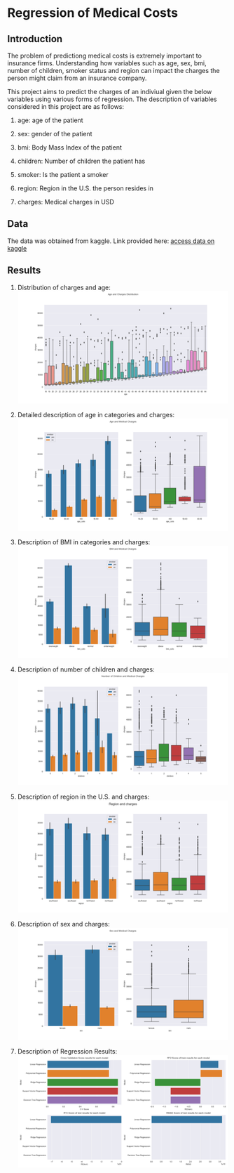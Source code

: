 # Regression of Medical Costs 

## Introduction
The problem of predictiong medical costs is extremely important to insurance firms. Understanding how variables such as age, sex, bmi, number of children, smoker status and region can impact the charges the person might claim from an insurance company. 

This project aims to predict the charges of an indiviual given the below variables using various forms of regression. The description of variables considered in this project are as follows:

1. age: age of the patient

2. sex: gender of the patient

3. bmi: Body Mass Index of the patient

4. children: Number of children the patient has

5. smoker: Is the patient a smoker

6. region: Region in the U.S. the person resides in

7. charges: Medical charges in USD

## Data
The data was obtained from kaggle. Link provided here: [access data on kaggle](https://www.kaggle.com/mirichoi0218/insurance)

## Results 
1. Distribution of charges and age:
![CvA](https://github.com/avnikam/Medical_MLR/blob/master/ChargexAge.png  "Logo Title Text 1")

2. Detailed description of age in categories and charges:
![CvA](https://github.com/avnikam/Medical_MLR/blob/master/AgeCharges.png  "Logo Title Text 1")

3. Description of BMI in categories and charges:
![CvB](https://github.com/avnikam/Medical_MLR/blob/master/BMICharges.png  "Logo Title Text 1")

4. Description of number of children and charges:
![CvC](https://github.com/avnikam/Medical_MLR/blob/master/ChildrenCharges.png  "Logo Title Text 1")

5. Description of region in the U.S. and charges:
![CvR](https://github.com/avnikam/Medical_MLR/blob/master/RegionCharges.png  "Logo Title Text 1")

6. Description of sex and charges:
![CvS](https://github.com/avnikam/Medical_MLR/blob/master/SexCharges.png  "Logo Title Text 1")

7. Description of Regression Results:
![CvR](https://github.com/avnikam/Medical_MLR/blob/master/RegressionResults.png  "Logo Title Text 1")
